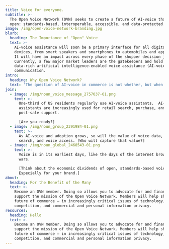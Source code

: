 ```yaml
---
title: Voice for everyone.
subtitle: >-
  The Open Voice Network (OVN) seeks to create a future of AI-voice that is
  open: standards-based, interoperable, accessible, and data-protected. 
image: /img/open-voice-network-branding.jpg
blurb:
  heading: The Importance of "Open" Voice
  text: >-
    AI-voice assistance will soon be a primary interface for all digital
    devices, from smart speakers and smartphones to automobiles and appliances.
    It will have an impact across every phase of the shopper decision journey.
    Currently, a few major market leaders are the gatekeepers and hold access to
    data-rich artificial intelligence-enabled voice assistance (AI-voice)
    communication.
intro:
  heading: Why Open Voice Network?
  text: 'The question of AI-voice in commerce is not whether, but when.'
join:
  - image: /img/noun_voice_message_2757037-01.png
    text: >-
      One-third of US residents regularly use AI-voice assistants.  AI-voice
      assistants are increasingly used for retail search, purchase, and
      post-sale support. 

      [Are you ready?]
  - image: /img/noun_group_2391984-01.png
    text: >-
      As AI-voice and adoption grows, so will the value of voice data, voice
      search, and voice access. [Who will capture that value?]
  - image: /img/noun_global_2468543-01.png
    text: >-
      Voice is in its earliest days, like the days of the internet browser
      wars. 

      [Think about the economic dividends of open, standards-based voice.
      Especially for your brand.]
about:
  heading: For the Benefit of the Many
  text: >-
    Become an OVN member. Doing so allows you to advocate for and financially
    support the mission of the Open Voice Network. Members will help shape the
    future of commerce – in increasingly critical issues of technology,
    competition, and commercial and personal information privacy.
resources:
  heading: Hello
  text: >-
    Become an OVN member. Doing so allows you to advocate for and financially
    support the mission of the Open Voice Network. Members will help shape the
    future of commerce – in increasingly critical issues of technology,
    competition, and commercial and personal information privacy.
---
```


